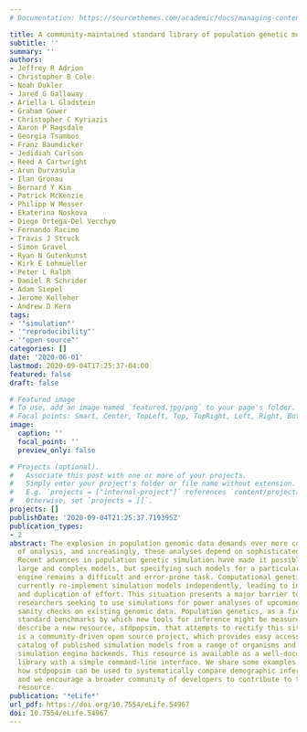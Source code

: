 ```yaml
---
# Documentation: https://sourcethemes.com/academic/docs/managing-content/

title: A community-maintained standard library of population genetic models
subtitle: ''
summary: ''
authors:
- Jeffrey R Adrion
- Christopher B Cole
- Noah Dukler
- Jared G Galloway
- Ariella L Gladstein
- Graham Gower
- Christopher C Kyriazis
- Aaron P Ragsdale
- Georgia Tsambos
- Franz Baumdicker
- Jedidiah Carlson
- Reed A Cartwright
- Arun Durvasula
- Ilan Gronau
- Bernard Y Kim
- Patrick McKenzie
- Philipp W Messer
- Ekaterina Noskova
- Diego Ortega-Del Vecchyo
- Fernando Racimo
- Travis J Struck
- Simon Gravel
- Ryan N Gutenkunst
- Kirk E Lohmueller
- Peter L Ralph
- Daniel R Schrider
- Adam Siepel
- Jerome Kelleher
- Andrew D Kern
tags:
- '"simulation"'
- '"reproducibility"'
- '"open source"'
categories: []
date: '2020-06-01'
lastmod: 2020-09-04T17:25:37-04:00
featured: false
draft: false

# Featured image
# To use, add an image named `featured.jpg/png` to your page's folder.
# Focal points: Smart, Center, TopLeft, Top, TopRight, Left, Right, BottomLeft, Bottom, BottomRight.
image:
  caption: ''
  focal_point: ''
  preview_only: false

# Projects (optional).
#   Associate this post with one or more of your projects.
#   Simply enter your project's folder or file name without extension.
#   E.g. `projects = ["internal-project"]` references `content/project/deep-learning/index.md`.
#   Otherwise, set `projects = []`.
projects: []
publishDate: '2020-09-04T21:25:37.719395Z'
publication_types:
- 2
abstract: The explosion in population genomic data demands ever more complex modes
  of analysis, and increasingly, these analyses depend on sophisticated simulations.
  Recent advances in population genetic simulation have made it possible to simulate
  large and complex models, but specifying such models for a particular simulation
  engine remains a difficult and error-prone task. Computational genetics researchers
  currently re-implement simulation models independently, leading to inconsistency
  and duplication of effort. This situation presents a major barrier to empirical
  researchers seeking to use simulations for power analyses of upcoming studies or
  sanity checks on existing genomic data. Population genetics, as a field, also lacks
  standard benchmarks by which new tools for inference might be measured. Here, we
  describe a new resource, stdpopsim, that attempts to rectify this situation. Stdpopsim
  is a community-driven open source project, which provides easy access to a growing
  catalog of published simulation models from a range of organisms and supports multiple
  simulation engine backends. This resource is available as a well-documented python
  library with a simple command-line interface. We share some examples demonstrating
  how stdpopsim can be used to systematically compare demographic inference methods,
  and we encourage a broader community of developers to contribute to this growing
  resource.
publication: '*eLife*'
url_pdf: https://doi.org/10.7554/eLife.54967
doi: 10.7554/eLife.54967
---
```

